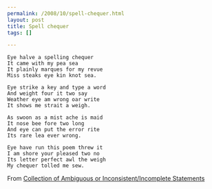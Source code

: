 ```yaml
--- 
permalink: /2008/10/spell-chequer.html
layout: post
title: Spell chequer
tags: []

---
```

    Eye halve a spelling chequer
    It came with my pea sea
    It plainly marques for my revue
    Miss steaks eye kin knot sea.

    Eye strike a key and type a word
    And weight four it two say
    Weather eye am wrong oar write
    It shows me strait a weigh.

    As swoon as a mist ache is maid
    It nose bee fore two long
    And eye can put the error rite
    Its rare lea ever wrong.

    Eye have run this poem threw it
    I am shore your pleased two no
    Its letter perfect awl the weigh
    My chequer tolled me sew.

From <a href='http://www.gray-area.org/Research/Ambig/'>Collection of Ambiguous or Inconsistent/Incomplete Statements</a>
